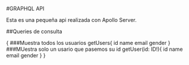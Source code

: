 #GRAPHQL API

Esta es una pequeña api realizada con Apollo Server.

##Queries de consulta

{
###Muestra todos los usuarios
getUsers{
id
name
email
gender
}
###MUestra solo un usario que pasemos su id
getUser(id: ID!){
id
name
email
gender
}
}
